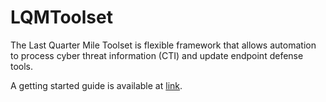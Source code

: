 LQMToolset
==========
The Last Quarter Mile Toolset is flexible framework that allows automation to process cyber threat information (CTI) and update endpoint defense tools.

A getting started guide is available at [link](https://github.com/anl-cyberscience/LQMToolset/blob/master/LQMToolset_Getting_Started.pdf).
